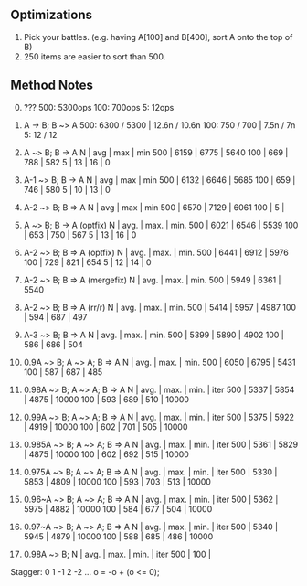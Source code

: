 Optimizations
-------------
1. Pick your battles. (e.g. having A[100] and B[400], sort A onto the top of B)
2. 250 items are easier to sort than 500.

Method Notes
------------
0. ???
	500: 5300ops
	100: 700ops
	5:   12ops

1. A -> B; B ~> A
	500: 6300 / 5300 | 12.6n / 10.6n
	100: 750  / 700  | 7.5n  / 7n
	5:   12   / 12

2. A ~> B; B -> A
     N  | avg  | max  | min
	500 | 6159 | 6775 | 5640
	100 | 669  | 788  | 582
	5   | 13   | 16   | 0

3. A-1 ~> B; B -> A
	 N  | avg  | max  | min
	500 | 6132 | 6646 | 5685
	100 | 659  | 746  | 580
	5   | 10   | 13   | 0

4. A-2 ~> B; B => A
	 N  | avg  | max  | min
	500 | 6570 | 7129 | 6061
	100 |
	5   |

5. A ~> B; B -> A (optfix)
	 N  | avg. | max. | min.
	500 | 6021 | 6546 | 5539
	100 | 653  | 750  | 567
	5   | 13   | 16   | 0

6. A-2 ~> B; B => A (optfix)
	 N  | avg. | max. | min.
	500 | 6441 | 6912 | 5976
	100 | 729  | 821  | 654
	5   | 12   | 14   | 0

7. A-2 ~> B; B => A (mergefix)
	 N  | avg. | max. | min.
	500 | 5949 | 6361 | 5540

8. A-2 ~> B; B => A (rr/r)
	 N  | avg. | max. | min.
	500 | 5414 | 5957 | 4987
	100 | 594  | 687  | 497

9. A-3 ~> B; B => A
	 N  | avg. | max. | min.
	500 | 5399 | 5890 | 4902
	100 | 586  | 686  | 504

9. 0.9A ~> B; A ~> A; B => A
	 N  | avg. | max. | min.
	500 | 6050 | 6795 | 5431
	100 | 587  | 687  | 485

10. 0.98A ~> B; A ~> A; B => A
	 N  | avg. | max. | min. | iter
	500 | 5337 | 5854 | 4875 | 10000
	100 | 593  | 689  | 510  | 10000

11. 0.99A ~> B; A ~> A; B => A
	 N  | avg. | max. | min. | iter
	500 | 5375 | 5922 | 4919 | 10000
	100 | 602  | 701  | 505  | 10000

12. 0.985A ~> B; A ~> A; B => A
	 N  | avg. | max. | min. | iter
	500 | 5361 | 5829 | 4875 | 10000
	100 | 602  | 692  | 515  | 10000

13. 0.975A ~> B; A ~> A; B => A
	 N  | avg. | max. | min. | iter
	500 | 5330 | 5853 | 4809 | 10000
	100 | 593  | 703  | 513  | 10000

14. 0.96~A ~> B; A ~> A; B => A
	 N  | avg. | max. | min. | iter
	500 | 5362 | 5975 | 4882 | 10000
	100 | 584  | 677  | 504  | 10000

15. 0.97~A ~> B; A ~> A; B => A
	 N  | avg. | max. | min. | iter
	500 | 5340 | 5945 | 4879 | 10000
	100 | 588  | 685  | 486  | 10000

16. 0.98A ~> B;
	 N  | avg. | max. | min. | iter
	500 |
	100 |


Stagger: 0 1 -1 2 -2 ...
o = -o + (o <= 0);
